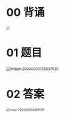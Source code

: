 # 00 背诵

<img src="https://cvp.oss-cn-shanghai.aliyuncs.com/picgo/202403031822367.png" style="zoom:50%;" />



# 01 题目

<img src="https://cvp.oss-cn-shanghai.aliyuncs.com/picgo/202403031358600.png" alt="image-20240303135837530" style="zoom: 67%;" />



# 02 答案

<img src="https://cvp.oss-cn-shanghai.aliyuncs.com/picgo/202403031449235.png" alt="image-20240303144911097" style="zoom:50%;" />

